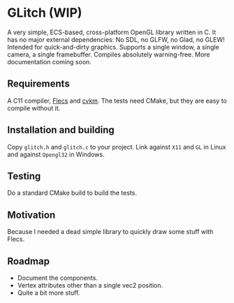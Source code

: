 # GLitch (WIP)
A very simple, ECS-based, cross-platform OpenGL library written in C. It has no major external dependencies: No SDL, no
GLFW, no Glad, no GLEW! Intended for quick-and-dirty graphics. Supports a single window, a single camera, a single
framebuffer. Compiles absolutely warning-free. More documentation coming soon.

## Requirements
A C11 compiler, [Flecs](https://www.flecs.dev/flecs/) and [cvkm](https://github.com/999pingGG/cvkm). The tests need CMake, but they are easy to
compile without it.

## Installation and building
Copy `glitch.h` and `glitch.c` to your project. Link against `X11` and `GL` in Linux and against `Opengl32` in Windows.

## Testing
Do a standard CMake build to build the tests.

## Motivation
Because I needed a dead simple library to quickly draw some stuff with Flecs.

## Roadmap
- Document the components.
- Vertex attributes other than a single vec2 position.
- Quite a bit more stuff.

